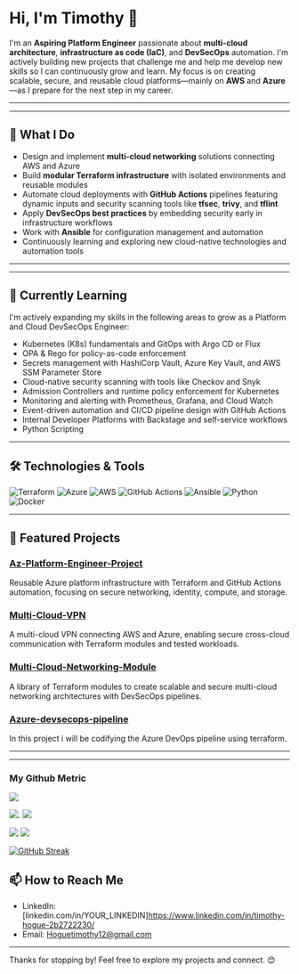 # Hi, I'm Timothy 👋

I'm an **Aspiring Platform Engineer** passionate about **multi-cloud architecture**, **infrastructure as code (IaC)**, and **DevSecOps** automation. I'm actively building new projects that challenge me and help me develop new skills so I can continuously grow and learn. My focus is on creating scalable, secure, and reusable cloud platforms—mainly on **AWS** and **Azure**—as I prepare for the next step in my career.

---


---

## 🚀 What I Do

- Design and implement **multi-cloud networking** solutions connecting AWS and Azure
- Build **modular Terraform infrastructure** with isolated environments and reusable modules
- Automate cloud deployments with **GitHub Actions** pipelines featuring dynamic inputs and security scanning tools like **tfsec**, **trivy**, and **tflint**
- Apply **DevSecOps best practices** by embedding security early in infrastructure workflows
- Work with **Ansible** for configuration management and automation
- Continuously learning and exploring new cloud-native technologies and automation tools

---

---

## 🧠 Currently Learning

I'm actively expanding my skills in the following areas to grow as a Platform and Cloud DevSecOps Engineer:

- Kubernetes (K8s) fundamentals and GitOps with Argo CD or Flux
- OPA & Rego for policy-as-code enforcement
- Secrets management with HashiCorp Vault, Azure Key Vault, and AWS SSM Parameter Store
- Cloud-native security scanning with tools like Checkov and Snyk
- Admission Controllers and runtime policy enforcement for Kubernetes
- Monitoring and alerting with Prometheus, Grafana, and Cloud Watch
- Event-driven automation and CI/CD pipeline design with GitHub Actions
- Internal Developer Platforms with Backstage and self-service workflows
- Python Scripting

---

## 🛠️ Technologies & Tools

![Terraform](https://img.shields.io/badge/Terraform-623CE4?style=for-the-badge&logo=terraform&logoColor=white)
![Azure](https://img.shields.io/badge/Azure-0089D6?style=for-the-badge&logo=microsoft-azure&logoColor=white)
![AWS](https://img.shields.io/badge/AWS-232F3E?style=for-the-badge&logo=amazon-aws&logoColor=white)
![GitHub Actions](https://img.shields.io/badge/GitHub%20Actions-2088FF?style=for-the-badge&logo=githubactions&logoColor=white)
![Ansible](https://img.shields.io/badge/Ansible-EE0000?style=for-the-badge&logo=ansible&logoColor=white)
![Python](https://img.shields.io/badge/Python-3776AB?style=for-the-badge&logo=python&logoColor=white)
![Docker](https://img.shields.io/badge/Docker-2496ED?style=for-the-badge&logo=docker&logoColor=white)

---

## 📂 Featured Projects

### [Az-Platform-Engineer-Project](https://github.com/thogue12/Az-Platform-Engineer-Project) 
Reusable Azure platform infrastructure with Terraform and GitHub Actions automation, focusing on secure networking, identity, compute, and storage.

### [Multi-Cloud-VPN](https://github.com/thogue12/Multi-CloudVPN)  
A multi-cloud VPN connecting AWS and Azure, enabling secure cross-cloud communication with Terraform modules and tested workloads.

### [Multi-Cloud-Networking-Module](https://github.com/thogue12/Multi-Cloud-Networking-Module)  
A library of Terraform modules to create scalable and secure multi-cloud networking architectures with DevSecOps pipelines.

### [Azure-devsecops-pipeline](https://github.com/thogue12/azure-devsecops-pipeline/tree/testing/terraform)
In this project i will be codifying the Azure DevOps pipeline using terraform.

---

---

### My Github Metric

![](http://github-profile-summary-cards.vercel.app/api/cards/profile-details?username=thogue12&theme=aura_dark) 

![](http://github-profile-summary-cards.vercel.app/api/cards/repos-per-language?username=thogue12&theme=aura_dark).  ![](http://github-profile-summary-cards.vercel.app/api/cards/most-commit-language?username=thogue12&theme=aura_dark) 

![](http://github-profile-summary-cards.vercel.app/api/cards/stats?username=thogue12&theme=aura_dark)               ![](http://github-profile-summary-cards.vercel.app/api/cards/productive-time?username=thogue12&theme=aura_dark) 

[![GitHub Streak](https://streak-stats.demolab.com/?user=thogue12)](https://git.io/streak-stats)
                                                                                                                    

## 📫 How to Reach Me

- LinkedIn: [linkedin.com/in/YOUR_LINKEDIN]https://www.linkedin.com/in/timothy-hogue-2b2722230/
- Email: Hoguetimothy12@gmail.com

---

Thanks for stopping by! Feel free to explore my projects and connect. 😊
